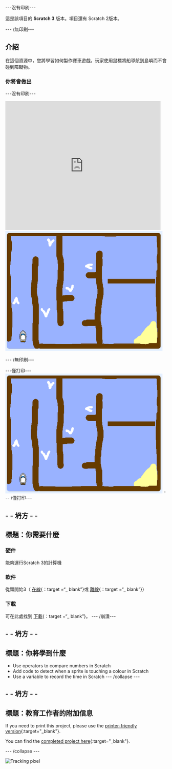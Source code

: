 \---沒有印刷\---

這是該項目的 **Scratch 3** 版本。項目</a>還有 Scratch 2版本。</p> 

\--- /無印刷\---

## 介紹

在這個資源中，您將學習如何製作賽車遊戲。玩家使用鼠標將船導航到島嶼而不會碰到障礙物。

### 你將會做出

\---沒有印刷\---

<div class="scratch-preview">
  <iframe allowtransparency="true" width="485" height="402" src="https://scratch.mit.edu/projects/embed/276662533/?autostart=false" frameborder="0" scrolling="no"></iframe>
  <img src="images/boat_race_demo.png">
</div>

\--- /無印刷\---

\---僅打印\--- ![boat race demo](images/boat_race_demo.png) \--- /僅打印\---

## - - 坍方 - -

## 標題：你需要什麼

### 硬件

能夠運行Scratch 3的計算機

### 軟件

從頭開始3（ [在線](https://rpf.io/scratchon){：target =“_ blank”}或 [離線](https://rpf.io/scratchoff){：target =“_ blank”}）

### 下載

可在此處找到 [下載](http://rpf.io/p/en/boat-race-go){：target =“_ blank”}。 \--- /崩潰\---

## - - 坍方 - -

## 標題：你將學到什麼

- Use operators to compare numbers in Scratch
- Add code to detect when a sprite is touching a colour in Scratch
- Use a variable to record the time in Scratch \--- /collapse \---

## - - 坍方 - -

## 標題：教育工作者的附加信息

If you need to print this project, please use the [printer-friendly version](https://projects.raspberrypi.org/en/projects/boat-race/print){:target="_blank"}.

You can find the [completed project here](http://rpf.io/p/en/boat-race-get){:target="_blank"}.

\--- /collapse \---

![Tracking pixel](https://code.org/api/hour/begin_codeclub_boatrace.png)
